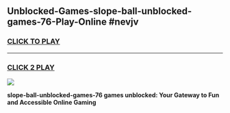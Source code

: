 
## Unblocked-Games-slope-ball-unblocked-games-76-Play-Online #nevjv
<h3>
<a href="https://news.freeplayer.one?title=slope-ball-unblocked-games-76&ref=3">CLICK TO PLAY</a></h3>
<hr>

<h3>
<a href="https://news.freeplayer.one?title=slope-ball-unblocked-games-76&ref=3">CLICK 2 PLAY</a>
  
</h3>

<a href="https://news.freeplayer.one?title=slope-ball-unblocked-games-76&ref=3"><img src="https://clearcache.store/games.png"></a>


**slope-ball-unblocked-games-76 games unblocked: Your Gateway to Fun and Accessible Online Gaming**
